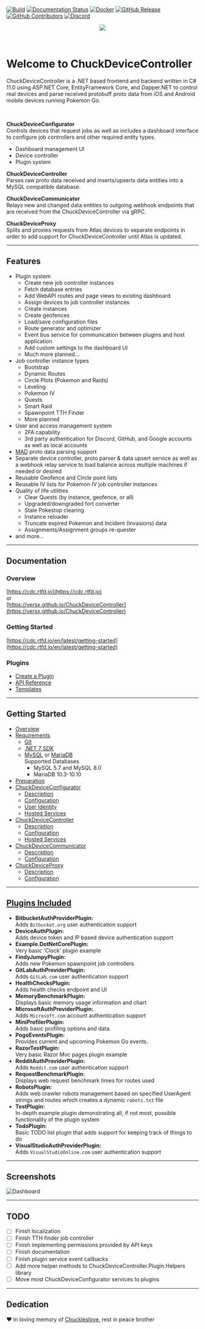 [![Build](https://github.com/versx/ChuckDeviceController/workflows/.NET/badge.svg)](https://github.com/versx/ChuckDeviceController/actions)
[![Documentation Status](https://readthedocs.org/projects/cdc/badge/?version=latest)](https://cdc.rtfd.io)
[![Docker](https://github.com/versx/ChuckDeviceController/actions/workflows/publish-docker-image.yml/badge.svg)](https://github.com/versx/ChuckDeviceController/actions/workflows/publish-docker-image.yml)
[![GitHub Release](https://img.shields.io/github/release/versx/ChuckDeviceController.svg)](https://github.com/versx/ChuckDeviceController/releases/)
[![GitHub Contributors](https://img.shields.io/github/contributors/versx/ChuckDeviceController.svg)](https://github.com/versx/ChuckDeviceController/graphs/contributors/)
[![Discord](https://img.shields.io/discord/552003258000998401.svg?label=&logo=discord&logoColor=ffffff&color=7389D8&labelColor=6A7EC2)](https://discord.gg/zZ9h9Xa)  

<p align="center">
  <img src="https://raw.githubusercontent.com/versx/ChuckDeviceController/master/src/ChuckDeviceConfigurator/wwwroot/favicons/chuck.gif" />
</p>
<br>

# Welcome to ChuckDeviceController  
ChuckDeviceController is a .NET based frontend and backend written in C# 11.0 using ASP.NET Core, EntityFramework Core, and Dapper.NET to control real devices and parse received protobuff proto data from iOS and Android mobile devices running Pokemon Go.

<br>

**ChuckDeviceConfigurator**  
Controls devices that request jobs as well as includes a dashboard interface to configure job controllers and other required entity types.  

- Dashboard management UI  
- Device controller  
- Plugin system  

**ChuckDeviceController**  
Parses raw proto data received and inserts/upserts data entities into a MySQL compatible database.  

**ChuckDeviceCommunicator**  
Relays new and changed data entities to outgoing webhook endpoints that are received from the ChuckDeviceController via gRPC.  

**ChuckDeviceProxy**  
Splits and proxies requests from Atlas devices to separate endpoints in order to add support for ChuckDeviceController until Atlas is updated.  

<hr>

## Features  
- Plugin system  
    * Create new job controller instances  
    * Fetch database entries  
    * Add WebAPI routes and page views to existing dashboard  
    * Assign devices to job controller instances  
    * Create instances  
    * Create geofences  
    * Load/save configuration files  
    * Route generator and optimizer  
    * Event bus service for communication between plugins and host application  
    * Add custom settings to the dashboard UI  
    * Much more planned...  
- Job controller instance types  
    * Bootstrap  
    * Dynamic Routes
    * Circle Plots (Pokemon and Raids)  
    * Leveling  
    * Pokemon IV  
    * Quests  
    * Smart Raid
    * Spawnpoint TTH Finder  
    * More planned  
- User and access management system  
    * 2FA capability  
    * 3rd party authentication for Discord, GitHub, and Google accounts as well as local accounts  
- [MAD](https://github.com/Map-A-Droid/MAD) proto data parsing support
- Separate device controller, proto parser & data upsert service as well as a webhook relay service to load balance across multiple machines if needed or desired  
- Reusable Geofence and Circle point lists  
- Reusable IV lists for Pokemon IV job controller instances  
- Quality of life utilities  
    * Clear Quests (by instance, geofence, or all)  
    * Upgraded/downgraded fort converter  
    * Stale Pokestop clearing  
    * Instance reloader  
    * Truncate expired Pokemon and Incident (Invasions) data  
    * Assignments/Assignment groups re-quester  
- and more...  

<hr>

## Documentation  

### Overview  
[https://cdc.rtfd.io](https://cdc.rtfd.io)  
or  
[https://versx.github.io/ChuckDeviceController](https://versx.github.io/ChuckDeviceController)  

### Getting Started  
[https://cdc.rtfd.io/en/latest/getting-started](https://cdc.rtfd.io/en/latest/getting-started)  

### Plugins  
- [Create a Plugin](https://cdc.rtfd.io/en/latest/plugin-system/create-a-plugin)  
- [API Reference](https://cdc.rtfd.io/en/latest/plugin-system/api)  
- [Templates](https://cdc.rtfd.io/en/latest/plugin-system/project-templates)  

<hr>

## Getting Started  
- [Overview](https://cdc.rtfd.io/en/latest/getting-started)  
- [Requirements](https://cdc.rtfd.io/en/latest/requirements)
    - [Git](https://git-scm.com/book/en/v2/Getting-Started-Installing-Git)  
    - [.NET 7 SDK](https://dotnet.microsoft.com/download/dotnet/7.0)  
    - [MySQL](https://dev.mysql.com/downloads/mysql/) or [MariaDB](https://mariadb.org/download/?t=mariadb&p=mariadb)  
        Supported Databases  
        - MySQL 5.7 and MySQL 8.0  
        - MariaDB 10.3-10.10  
- [Preparation](https://cdc.rtfd.io/en/latest/getting-started/#preparation)  
- [ChuckDeviceConfigurator](https://cdc.rtfd.io/en/latest/getting-started/#chuckdeviceconfigurator)  
    - [Description](https://cdc.rtfd.io/en/latest/applications/configurator#description)  
    - [Configuration](https://cdc.rtfd.io/en/latest/applications/configurator#configuration)  
    - [User Identity](https://cdc.rtfd.io/en/latest/applications/configurator#user-identity)  
    - [Hosted Services](https://cdc.rtfd.io/en/latest/applications/configurator#hosted-services)  
- [ChuckDeviceController](https://cdc.rtfd.io/en/latest/getting-started/#chuckdevicecontroller)  
    - [Description](https://cdc.rtfd.io/en/latest/applications/controller#description)  
    - [Configuration](https://cdc.rtfd.io/en/latest/applications/controller#configuration)  
    - [Hosted Services](https://cdc.rtfd.io/en/latest/applications/controller#hosted-services)  
- [ChuckDeviceCommunicator](https://cdc.rtfd.io/en/latest/getting-started/#chuckdevicecommunicator)  
    - [Description](https://cdc.rtfd.io/en/latest/applications/communicator#description)  
    - [Configuration](https://cdc.rtfd.io/en/latest/applications/communicator#configuration)  
- [ChuckDeviceProxy](https://cdc.rtfd.io/en/latest/getting-started/#chuckdeviceproxy)  
    - [Description](https://cdc.rtfd.io/en/latest/applications/proxy#description)  
    - [Configuration](https://cdc.rtfd.io/en/latest/applications/proxy#configuration)  

<hr>

## [Plugins Included](https://cdc.rtfd.io/en/latest/plugins/overview)  
- **BitbucketAuthProviderPlugin:**  
Adds `Bitbucket.org` user authentication support    
- **DeviceAuthPlugin:**  
Adds device token and IP based device authentication support
- **Example.DotNetCorePlugin:**  
Very basic 'Clock' plugin example  
- **FindyJumpyPlugin:**  
Adds new Pokemon spawnpoint job controllers  
- **GitLabAuthProviderPlugin:**  
Adds `GitLab.com` user authentication support  
- **HealthChecksPlugin:**  
Adds health checks endpoint and UI  
- **MemoryBenchmarkPlugin:**  
Displays basic memory usage information and chart  
- **MicrosoftAuthProviderPlugin:**  
Adds `Microsoft.com` account authentication support
- **MiniProfilerPlugin:**  
Adds basic profiling options and data.  
- **PogoEventsPlugin:**  
Provides current and upcoming Pokemon Go events.  
- **RazorTestPlugin:**  
Very basic Razor Mvc pages plugin example  
- **RedditAuthProviderPlugin:**  
Adds `Reddit.com` user authentication support  
- **RequestBenchmarkPlugin:**  
Displays web request benchmark times for routes used  
- **RobotsPlugin:**  
Adds web crawler robots management based on specified UserAgent strings and routes which creates a dynamic `robots.txt` file  
- **TestPlugin:**  
In-depth example plugin demonstrating all, if not most, possible functionality of the plugin system  
- **TodoPlugin:**  
Basic TODO list plugin that adds support for keeping track of things to do  
- **VisualStudioAuthProviderPlugin:**  
Adds `VisualStudioOnline.com` user authentication support  

<hr>

## Screenshots  
![Dashboard](docs/img/dashboard.png)  

<hr>

## TODO  
- [ ] Finish localization  
- [ ] Finish TTH finder job controller  
- [ ] Finish implementing permissions provided by API keys  
- [ ] Finish documentation  
- [ ] Finish plugin service event callbacks  
- [ ] Add more helper methods to ChuckDeviceController.Plugin.Helpers library  
- [ ] Move most ChuckDeviceConfigurator services to plugins  

<hr>

## Dedication  
❤️ In loving memory of [Chuckleslove](https://github.com/Chuckleslove), rest in peace brother

